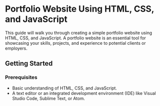# Portfolio Website Using HTML, CSS, and JavaScript

This guide will walk you through creating a simple portfolio website using HTML, CSS, and JavaScript. A portfolio website is an essential tool for showcasing your skills, projects, and experience to potential clients or employers.

## Getting Started

### Prerequisites
- Basic understanding of HTML, CSS, and JavaScript.
- A text editor or an integrated development environment (IDE) like Visual Studio Code, Sublime Text, or Atom.


